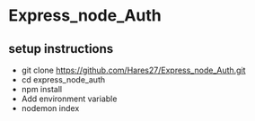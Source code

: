 # Express_node_Auth

## setup instructions
 + git clone https://github.com/Hares27/Express_node_Auth.git
 + cd express_node_auth
 + npm install
 + Add environment variable
 + nodemon index

